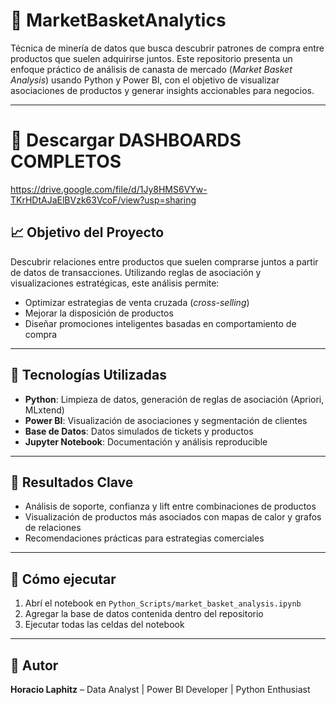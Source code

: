 # 🛒 MarketBasketAnalytics

Técnica de minería de datos que busca descubrir patrones de compra entre productos que suelen adquirirse juntos. Este repositorio presenta un enfoque práctico de análisis de canasta de mercado (*Market Basket Analysis*) usando Python y Power BI, con el objetivo de visualizar asociaciones de productos y generar insights accionables para negocios.

---
# 🧠 Descargar DASHBOARDS COMPLETOS
https://drive.google.com/file/d/1Jy8HMS6VYw-TKrHDtAJaElBVzk63VcoF/view?usp=sharing

## 📈 Objetivo del Proyecto

Descubrir relaciones entre productos que suelen comprarse juntos a partir de datos de transacciones. Utilizando reglas de asociación y visualizaciones estratégicas, este análisis permite:

- Optimizar estrategias de venta cruzada (*cross-selling*)
- Mejorar la disposición de productos
- Diseñar promociones inteligentes basadas en comportamiento de compra

---

## 🧰 Tecnologías Utilizadas

- **Python**: Limpieza de datos, generación de reglas de asociación (Apriori, MLxtend)
- **Power BI**: Visualización de asociaciones y segmentación de clientes
- **Base de Datos**: Datos simulados de tickets y productos
- **Jupyter Notebook**: Documentación y análisis reproducible


---

## 📌 Resultados Clave

- Análisis de soporte, confianza y lift entre combinaciones de productos
- Visualización de productos más asociados con mapas de calor y grafos de relaciones
- Recomendaciones prácticas para estrategias comerciales

---

## 🚀 Cómo ejecutar

1. Abrí el notebook en `Python_Scripts/market_basket_analysis.ipynb`
2. Agregar la base de datos contenida dentro del repositorio
3. Ejecutar todas las celdas del notebook

---

## 👤 Autor

**Horacio Laphitz** –  Data Analyst | Power BI Developer | Python Enthusiast  



